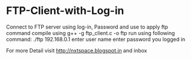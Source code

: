 # FTP-Client-with-Log-in
Connect to FTP server using log-in, Password and use to apply ftp command
compile using
g++ -g ftp_client.c -o ftp
run using following command:
./ftp 192.168.0.1
enter user name
enter password
you logged in


For more Detail visit http://nxtspace.blogspot.in and inbox
